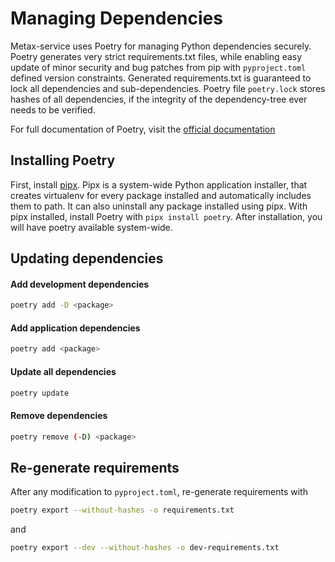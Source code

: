 # Managing Dependencies

Metax-service uses Poetry for managing Python dependencies securely. Poetry generates very strict requirements.txt files, while enabling easy update of minor security and bug patches from pip with `pyproject.toml` defined version constraints. Generated requirements.txt is guaranteed to lock all dependencies and sub-dependencies. Poetry file `poetry.lock` stores hashes of all dependencies, if the integrity of the dependency-tree ever needs to be verified. 

For full documentation of Poetry, visit the [official documentation](https://python-poetry.org/docs/)

## Installing Poetry

First, install [pipx](https://github.com/pypa/pipx). Pipx is a system-wide Python application installer, that creates virtualenv for every package installed and automatically includes them to path. It can also uninstall any package installed using pipx.  With pipx installed, install Poetry with `pipx install poetry`. After installation, you will have poetry available system-wide. 

## Updating dependencies

#### Add development dependencies

```bash
poetry add -D <package>
```

#### Add application dependencies

```bash
poetry add <package>
```

#### Update all dependencies

```bash
poetry update
```

#### Remove dependencies

```bash
poetry remove (-D) <package>
```

## Re-generate requirements

After any modification to `pyproject.toml`, re-generate requirements with 
```bash
poetry export --without-hashes -o requirements.txt
``` 
and 
```bash
poetry export --dev --without-hashes -o dev-requirements.txt
``` 

